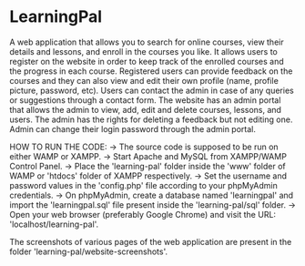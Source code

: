 # LearningPal
A web application that allows you to search for online courses, view their details and lessons, and enroll in the courses you like. It allows users to register on the website in order to keep track of the enrolled courses and the progress in each course. Registered users can provide feedback on the courses and they can also view and edit their own profile (name, profile picture, password, etc). Users can contact the admin in case of any queries or suggestions through a contact form. The website has an admin portal that allows the admin to view, add, edit and delete courses, lessons, and users. The admin has the rights for deleting a feedback but not editing one. Admin can change their login password through the admin portal.

HOW TO RUN THE CODE:
	-> The source code is supposed to be run on either WAMP or XAMPP.
	-> Start Apache and MySQL from XAMPP/WAMP Control Panel.
	-> Place the 'learning-pal' folder inside the 'www' folder of WAMP or 'htdocs' folder of XAMPP respectively.
	-> Set the username and password values in the 'config.php' file according to your phpMyAdmin credentials.
	-> On phpMyAdmin, create a database named 'learningpal' and import the 'learningpal.sql' file present inside the 'learning-pal/sql' folder.
	-> Open your web browser (preferably Google Chrome) and visit the URL: 'localhost/learning-pal'.

The screenshots of various pages of the web application are present in the folder 'learning-pal/website-screenshots'.
